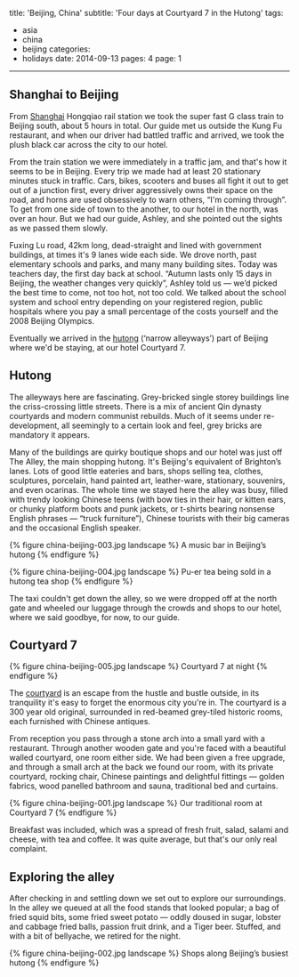 title: 'Beijing, China'
subtitle: 'Four days at Courtyard 7 in the Hutong'
tags:
  - asia
  - china
  - beijing
categories:
  - holidays
date: 2014-09-13
pages: 4
page: 1
---

## Shanghai to Beijing

From [Shanghai](/2014/09/shanghai-china/) Hongqiao rail station we took the super fast G class train to Beijing south, about 5 hours in total. Our guide met us outside the Kung Fu restaurant, and when our driver had battled traffic and arrived, we took the plush black car across the city to our hotel.

From the train station we were immediately in a traffic jam, and that's how it seems to be in Beijing. Every trip we made had at least 20 stationary minutes stuck in traffic. Cars, bikes, scooters and buses all fight it out to get out of a junction first, every driver aggressively owns their space on the road, and horns are used obsessively to warn others, “I'm coming through”. To get from one side of town to the another, to our hotel in the north, was over an hour. But we had our guide, Ashley, and she pointed out the sights as we passed them slowly.

Fuxing Lu road, 42km long, dead-straight and lined with government buildings, at times it's 9 lanes wide each side. We drove north, past elementary schools and parks, and many many building sites. Today was teachers day, the first day back at school. “Autumn lasts only 15 days in Beijing, the weather changes very quickly”, Ashley told us — we’d picked the best time to come, not too hot, not too cold. We talked about the school system and school entry depending on your registered region, public hospitals where you pay a small percentage of the costs yourself and the 2008 Beijing Olympics.

Eventually we arrived in the [hutong](https://en.wikipedia.org/wiki/Hutong) (‘narrow alleyways’) part of Beijing where we'd be staying, at our hotel Courtyard 7.

## Hutong

The alleyways here are fascinating. Grey-bricked single storey buildings line the criss-crossing little streets. There is a mix of ancient Qin dynasty courtyards and modern communist rebuilds. Much of it seems under re-development, all seemingly to a certain look and feel, grey bricks are mandatory it appears.

Many of the buildings are quirky boutique shops and our hotel was just off The Alley, the main shopping hutong. It's Beijing's equivalent of Brighton’s lanes. Lots of good little eateries and bars, shops selling tea, clothes, sculptures, porcelain, hand painted art, leather-ware, stationary, souvenirs, and even ocarinas. The whole time we stayed here the alley was busy, filled with trendy looking Chinese teens (with bow ties in their hair, or kitten ears, or chunky platform boots and punk jackets, or t-shirts bearing nonsense English phrases — “truck furniture”), Chinese tourists with their big cameras and the occasional English speaker.

{% figure china-beijing-003.jpg landscape %}
A music bar in Beijing’s hutong
{% endfigure %}

{% figure china-beijing-004.jpg landscape %}
Pu-er tea being sold in a hutong tea shop
{% endfigure %}

The taxi couldn't get down the alley, so we were dropped off at the north gate and wheeled our luggage through the crowds and shops to our hotel, where we said goodbye, for now, to our guide.

## Courtyard 7

{% figure china-beijing-005.jpg landscape %}
Courtyard 7 at night
{% endfigure %}

The [courtyard](https://www.tripadvisor.co.uk/Hotel_Review-g294212-d1141369-Reviews-Courtyard_7-Beijing.html) is an escape from the hustle and bustle outside, in its tranquility it's easy to forget the enormous city you're in. The courtyard is a 300 year old original, surrounded in red-beamed grey-tiled historic rooms, each furnished with Chinese antiques.

From reception you pass through a stone arch into a small yard with a restaurant. Through another wooden gate and you're faced with a beautiful walled courtyard, one room either side. We had been given a free upgrade, and through a small arch at the back we found our room, with its private courtyard, rocking chair, Chinese paintings and delightful fittings — golden fabrics, wood panelled bathroom and sauna, traditional bed and curtains.

{% figure china-beijing-001.jpg landscape %}
Our traditional room at Courtyard 7
{% endfigure %}

Breakfast was included, which was a spread of fresh fruit, salad, salami and cheese, with tea and coffee. It was quite average, but that's our only real complaint.

## Exploring the alley

After checking in and settling down we set out to explore our surroundings. In the alley we queued at all the food stands that looked popular; a bag of fried squid bits, some fried sweet potato — oddly doused in sugar, lobster and cabbage fried balls, passion fruit drink, and a Tiger beer. Stuffed, and with a bit of bellyache, we retired for the night.

{% figure china-beijing-002.jpg landscape %}
Shops along Beijing’s busiest hutong
{% endfigure %}

